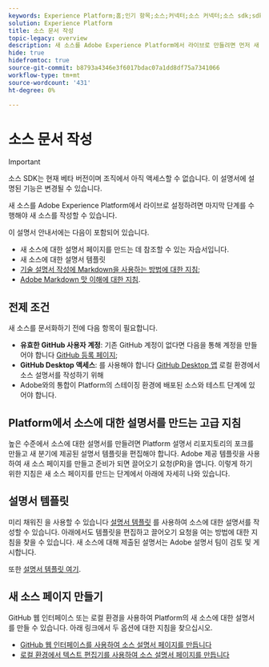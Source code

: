 ```yaml
---
keywords: Experience Platform;홈;인기 항목;소스;커넥터;소스 커넥터;소스 sdk;sdk;SDK
solution: Experience Platform
title: 소스 문서 작성
topic-legacy: overview
description: 새 소스를 Adobe Experience Platform에서 라이브로 만들려면 먼저 새 소스를 문서화하는 작업을 수행해야 합니다.
hide: true
hidefromtoc: true
source-git-commit: b8793a4346e3f6017bdac07a1dd8df75a7341066
workflow-type: tm+mt
source-wordcount: '431'
ht-degree: 0%

---
```


# 소스 문서 작성

>[!IMPORTANT]
>
>소스 SDK는 현재 베타 버전이며 조직에서 아직 액세스할 수 없습니다. 이 설명서에 설명된 기능은 변경될 수 있습니다.

새 소스를 Adobe Experience Platform에서 라이브로 설정하려면 마지막 단계를 수행해야 새 소스를 작성할 수 있습니다.

이 설명서 안내서에는 다음이 포함되어 있습니다.

* 새 소스에 대한 설명서 페이지를 만드는 데 참조할 수 있는 자습서입니다.
* 새 소스에 대한 설명서 템플릿
* [기술 설명서 작성에 Markdown을 사용하는 방법에 대한 지침](https://experienceleague.adobe.com/docs/contributor/contributor-guide/writing-essentials/markdown.html?lang=en);
* [Adobe Markdown 맛 이해에 대한 지침](https://experienceleague.adobe.com/docs/contributor/contributor-guide/writing-essentials/markdown.html?lang=en#custom-markdown-extensions).

## 전제 조건

새 소스를 문서화하기 전에 다음 항목이 필요합니다.

* **유효한 GitHub 사용자 계정**: 기존 GitHub 계정이 없다면 다음을 통해 계정을 만들어야 합니다 [GitHub 등록 페이지](https://github.com/);
* **GitHub Desktop 액세스**: 를 사용해야 합니다 [GitHub Desktop 앱](https://desktop.github.com/) 로컬 환경에서 소스 설명서를 작성하기 위해
* Adobe와의 통합이 Platform의 스테이징 환경에 배포된 소스와 테스트 단계에 있어야 합니다.

## Platform에서 소스에 대한 설명서를 만드는 고급 지침

높은 수준에서 소스에 대한 설명서를 만들려면 Platform 설명서 리포지토리의 포크를 만들고 새 분기에 제공된 설명서 템플릿을 편집해야 합니다. Adobe 제공 템플릿을 사용하여 새 소스 페이지를 만들고 준비가 되면 끌어오기 요청(PR)을 엽니다. 이렇게 하기 위한 지침은 새 소스 페이지를 만드는 단계에서 아래에 자세히 나와 있습니다.

## 설명서 템플릿

미리 채워진 을 사용할 수 있습니다 [설명서 템플릿](./template.md) 를 사용하여 소스에 대한 설명서를 작성할 수 있습니다. 아래에서도 템플릿을 편집하고 끌어오기 요청을 여는 방법에 대한 지침을 찾을 수 있습니다. 새 소스에 대해 제출된 설명서는 Adobe 설명서 팀이 검토 및 게시합니다.

또한 [설명서 템플릿 여기](../assets/template.zip).

## 새 소스 페이지 만들기

GitHub 웹 인터페이스 또는 로컬 환경을 사용하여 Platform의 새 소스에 대한 설명서를 만들 수 있습니다. 아래 링크에서 두 옵션에 대한 지침을 찾으십시오.

* [GitHub 웹 인터페이스를 사용하여 소스 설명서 페이지를 만듭니다](./github.md)
* [로컬 환경에서 텍스트 편집기를 사용하여 소스 설명서 페이지를 만듭니다](./text-editor.md)
